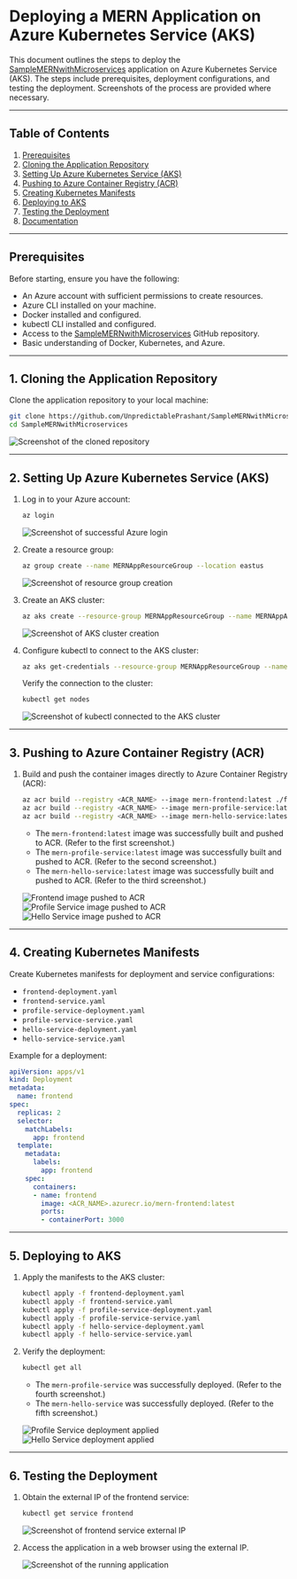 # Deploying a MERN Application on Azure Kubernetes Service (AKS)

This document outlines the steps to deploy the [SampleMERNwithMicroservices](https://github.com/UnpredictablePrashant/SampleMERNwithMicroservices) application on Azure Kubernetes Service (AKS). The steps include prerequisites, deployment configurations, and testing the deployment. Screenshots of the process are provided where necessary.

---

## Table of Contents

1. [Prerequisites](#prerequisites)
2. [Cloning the Application Repository](#cloning-the-application-repository)
3. [Setting Up Azure Kubernetes Service (AKS)](#setting-up-azure-kubernetes-service-aks)
4. [Pushing to Azure Container Registry (ACR)](#pushing-to-azure-container-registry-acr)
5. [Creating Kubernetes Manifests](#creating-kubernetes-manifests)
6. [Deploying to AKS](#deploying-to-aks)
7. [Testing the Deployment](#testing-the-deployment)
8. [Documentation](#documentation)

---

## Prerequisites

Before starting, ensure you have the following:

- An Azure account with sufficient permissions to create resources.
- Azure CLI installed on your machine.
- Docker installed and configured.
- kubectl CLI installed and configured.
- Access to the [SampleMERNwithMicroservices](https://github.com/UnpredictablePrashant/SampleMERNwithMicroservices) GitHub repository.
- Basic understanding of Docker, Kubernetes, and Azure.

---

## 1. Cloning the Application Repository

Clone the application repository to your local machine:

```bash
git clone https://github.com/UnpredictablePrashant/SampleMERNwithMicroservices.git
cd SampleMERNwithMicroservices
```

![Screenshot of the cloned repository](path/to/screenshot-cloned-repo.png)

---

## 2. Setting Up Azure Kubernetes Service (AKS)

1. Log in to your Azure account:

   ```bash
   az login
   ```

   ![Screenshot of successful Azure login](path/to/screenshot-azure-login.png)

2. Create a resource group:

   ```bash
   az group create --name MERNAppResourceGroup --location eastus
   ```

   ![Screenshot of resource group creation](path/to/screenshot-resource-group.png)

3. Create an AKS cluster:

   ```bash
   az aks create --resource-group MERNAppResourceGroup --name MERNAppAKSCluster --node-count 2 --enable-addons monitoring --generate-ssh-keys
   ```

   ![Screenshot of AKS cluster creation](path/to/screenshot-aks-cluster.png)

4. Configure kubectl to connect to the AKS cluster:

   ```bash
   az aks get-credentials --resource-group MERNAppResourceGroup --name MERNAppAKSCluster
   ```

   Verify the connection to the cluster:

   ```bash
   kubectl get nodes
   ```

   ![Screenshot of kubectl connected to the AKS cluster](path/to/screenshot-kubectl-nodes.png)

---

## 3. Pushing to Azure Container Registry (ACR)

1. Build and push the container images directly to Azure Container Registry (ACR):

   ```bash
   az acr build --registry <ACR_NAME> --image mern-frontend:latest ./frontend
   az acr build --registry <ACR_NAME> --image mern-profile-service:latest ./backend/profileService
   az acr build --registry <ACR_NAME> --image mern-hello-service:latest ./backend/helloService
   ```

   - The `mern-frontend:latest` image was successfully built and pushed to ACR. (Refer to the first screenshot.)
   - The `mern-profile-service:latest` image was successfully built and pushed to ACR. (Refer to the second screenshot.)
   - The `mern-hello-service:latest` image was successfully built and pushed to ACR. (Refer to the third screenshot.)

   ![Frontend image pushed to ACR](WhatsApp%20Image%202025-01-18%20at%2010.33.50%20AM%20(1).jpeg)
   ![Profile Service image pushed to ACR](WhatsApp%20Image%202025-01-18%20at%2010.33.50%20AM.jpeg)
   ![Hello Service image pushed to ACR](WhatsApp%20Image%202025-01-18%20at%2010.33.51%20AM.jpeg)

---

## 4. Creating Kubernetes Manifests

Create Kubernetes manifests for deployment and service configurations:

- `frontend-deployment.yaml`
- `frontend-service.yaml`
- `profile-service-deployment.yaml`
- `profile-service-service.yaml`
- `hello-service-deployment.yaml`
- `hello-service-service.yaml`

Example for a deployment:

```yaml
apiVersion: apps/v1
kind: Deployment
metadata:
  name: frontend
spec:
  replicas: 2
  selector:
    matchLabels:
      app: frontend
  template:
    metadata:
      labels:
        app: frontend
    spec:
      containers:
      - name: frontend
        image: <ACR_NAME>.azurecr.io/mern-frontend:latest
        ports:
        - containerPort: 3000
```

---

## 5. Deploying to AKS

1. Apply the manifests to the AKS cluster:

   ```bash
   kubectl apply -f frontend-deployment.yaml
   kubectl apply -f frontend-service.yaml
   kubectl apply -f profile-service-deployment.yaml
   kubectl apply -f profile-service-service.yaml
   kubectl apply -f hello-service-deployment.yaml
   kubectl apply -f hello-service-service.yaml
   ```

2. Verify the deployment:

   ```bash
   kubectl get all
   ```

   - The `mern-profile-service` was successfully deployed. (Refer to the fourth screenshot.)
   - The `mern-hello-service` was successfully deployed. (Refer to the fifth screenshot.)

   ![Profile Service deployment applied](WhatsApp%20Image%202025-01-18%20at%2010.33.51%20AM%20(1).jpeg)
   ![Hello Service deployment applied](WhatsApp%20Image%202025-01-18%20at%2010.33.51%20AM%20(2).jpeg)

---

## 6. Testing the Deployment

1. Obtain the external IP of the frontend service:

   ```bash
   kubectl get service frontend
   ```

   ![Screenshot of frontend service external IP](path/to/screenshot-frontend-service.png)

2. Access the application in a web browser using the external IP.

   ![Screenshot of the running application](path/to/screenshot-running-application.png)

